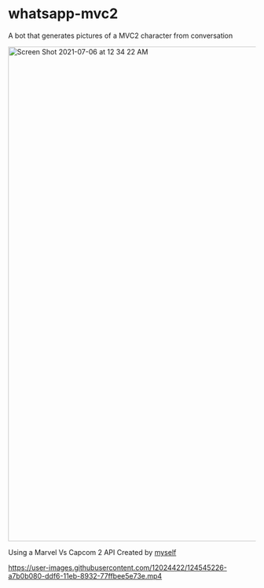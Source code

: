 # whatsapp-mvc2
A bot that generates pictures of a MVC2 character from conversation


<img width="1004" alt="Screen Shot 2021-07-06 at 12 34 22 AM" src="https://user-images.githubusercontent.com/12024422/124542827-1fc8a780-ddf2-11eb-9320-3712a675b060.png">

Using a Marvel Vs Capcom 2 API Created by [myself](https://github.com/Josiassejod1/mvc2)


https://user-images.githubusercontent.com/12024422/124545226-a7b0b080-ddf6-11eb-8932-77ffbee5e73e.mp4

